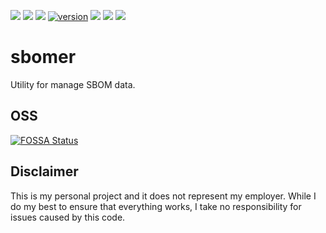 [![](https://github.com/mchmarny/sbomer/actions/workflows/on-push.yaml/badge.svg?branch=main)](https://github.com/mchmarny/sbomer/actions/workflows/on-push.yaml)
[![](https://github.com/mchmarny/sbomer/actions/workflows/on-tag.yaml/badge.svg)](https://github.com/mchmarny/sbomer/actions/workflows/on-tag.yaml)
[![](https://codecov.io/gh/mchmarny/sbomer/branch/main/graph/badge.svg?token=9HLYDZZADN)](https://codecov.io/gh/mchmarny/sbomer)
[![version](https://img.shields.io/github/release/mchmarny/sbomer.svg?label=version)](https://github.com/mchmarny/sbomer/releases/latest)
[![](https://img.shields.io/github/go-mod/go-version/mchmarny/sbomer.svg?label=go)](https://github.com/mchmarny/sbomer)
[![](https://goreportcard.com/badge/github.com/mchmarny/sbomer)](https://goreportcard.com/report/github.com/mchmarny/sbomer)
[![](https://img.shields.io/badge/License-Apache%202.0-blue.svg?label=license)](https://github.com/mchmarny/sbomer/blob/main/LICENSE)

# sbomer 

Utility for manage SBOM data.

## OSS

[![FOSSA Status](https://app.fossa.com/api/projects/git%2Bgithub.com%2Fmchmarny%2Fsbomer.svg?type=large)](https://app.fossa.com/projects/git%2Bgithub.com%2Fmchmarny%2Fsbomer?ref=badge_large)


## Disclaimer

This is my personal project and it does not represent my employer. While I do my best to ensure that everything works, I take no responsibility for issues caused by this code.
